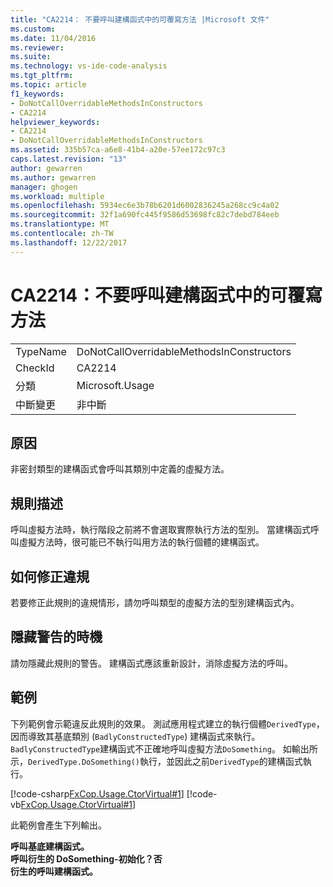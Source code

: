 ```yaml
---
title: "CA2214： 不要呼叫建構函式中的可覆寫方法 |Microsoft 文件"
ms.custom: 
ms.date: 11/04/2016
ms.reviewer: 
ms.suite: 
ms.technology: vs-ide-code-analysis
ms.tgt_pltfrm: 
ms.topic: article
f1_keywords:
- DoNotCallOverridableMethodsInConstructors
- CA2214
helpviewer_keywords:
- CA2214
- DoNotCallOverridableMethodsInConstructors
ms.assetid: 335b57ca-a6e8-41b4-a20e-57ee172c97c3
caps.latest.revision: "13"
author: gewarren
ms.author: gewarren
manager: ghogen
ms.workload: multiple
ms.openlocfilehash: 5934ec6e3b78b6201d6002836245a268cc9c4a02
ms.sourcegitcommit: 32f1a690fc445f9586d53698fc82c7debd784eeb
ms.translationtype: MT
ms.contentlocale: zh-TW
ms.lasthandoff: 12/22/2017
---
```

# <a name="ca2214-do-not-call-overridable-methods-in-constructors"></a>CA2214：不要呼叫建構函式中的可覆寫方法
|||  
|-|-|  
|TypeName|DoNotCallOverridableMethodsInConstructors|  
|CheckId|CA2214|  
|分類|Microsoft.Usage|  
|中斷變更|非中斷|  
  
## <a name="cause"></a>原因  
 非密封類型的建構函式會呼叫其類別中定義的虛擬方法。  
  
## <a name="rule-description"></a>規則描述  
 呼叫虛擬方法時，執行階段之前將不會選取實際執行方法的型別。 當建構函式呼叫虛擬方法時，很可能已不執行叫用方法的執行個體的建構函式。  
  
## <a name="how-to-fix-violations"></a>如何修正違規  
 若要修正此規則的違規情形，請勿呼叫類型的虛擬方法的型別建構函式內。  
  
## <a name="when-to-suppress-warnings"></a>隱藏警告的時機  
 請勿隱藏此規則的警告。 建構函式應該重新設計，消除虛擬方法的呼叫。  
  
## <a name="example"></a>範例  
 下列範例會示範違反此規則的效果。 測試應用程式建立的執行個體`DerivedType`，因而導致其基底類別 (`BadlyConstructedType`) 建構函式來執行。 `BadlyConstructedType`建構函式不正確地呼叫虛擬方法`DoSomething`。 如輸出所示，`DerivedType.DoSomething()`執行，並因此之前`DerivedType`的建構函式執行。  
  
 [!code-csharp[FxCop.Usage.CtorVirtual#1](../code-quality/codesnippet/CSharp/ca2214-do-not-call-overridable-methods-in-constructors_1.cs)]
 [!code-vb[FxCop.Usage.CtorVirtual#1](../code-quality/codesnippet/VisualBasic/ca2214-do-not-call-overridable-methods-in-constructors_1.vb)]  
  
 此範例會產生下列輸出。  
  
 **呼叫基底建構函式。**  
**呼叫衍生的 DoSomething-初始化？否**  
**衍生的呼叫建構函式。**